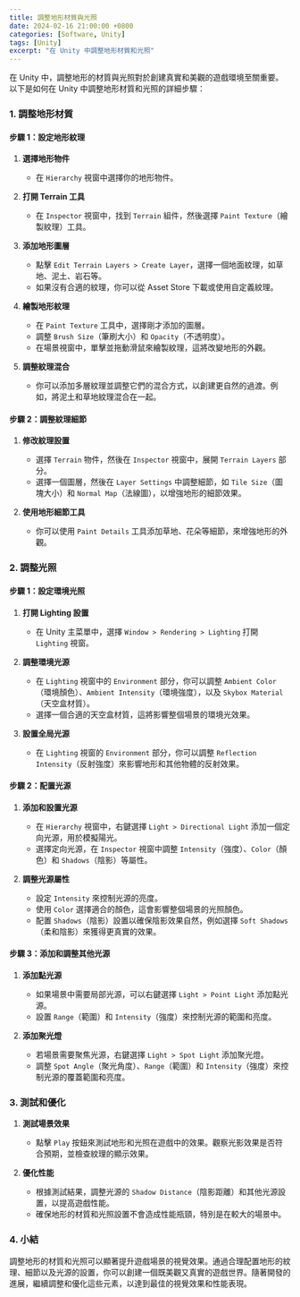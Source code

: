 ```yaml
---
title: 調整地形材質與光照
date: 2024-02-16 21:00:00 +0800
categories: [Software, Unity]
tags: [Unity] 
excerpt: "在 Unity 中調整地形材質和光照"
---
```


在 Unity 中，調整地形的材質與光照對於創建真實和美觀的遊戲環境至關重要。以下是如何在 Unity 中調整地形材質和光照的詳細步驟：

### **1. 調整地形材質**

#### **步驟 1：設定地形紋理**

1. **選擇地形物件**
   - 在 `Hierarchy` 視窗中選擇你的地形物件。

2. **打開 Terrain 工具**
   - 在 `Inspector` 視窗中，找到 `Terrain` 組件，然後選擇 `Paint Texture`（繪製紋理）工具。

3. **添加地形圖層**
   - 點擊 `Edit Terrain Layers > Create Layer`，選擇一個地面紋理，如草地、泥土、岩石等。
   - 如果沒有合適的紋理，你可以從 Asset Store 下載或使用自定義紋理。

4. **繪製地形紋理**
   - 在 `Paint Texture` 工具中，選擇剛才添加的圖層。
   - 調整 `Brush Size`（筆刷大小）和 `Opacity`（不透明度）。
   - 在場景視窗中，單擊並拖動滑鼠來繪製紋理，這將改變地形的外觀。

5. **調整紋理混合**
   - 你可以添加多層紋理並調整它們的混合方式，以創建更自然的過渡。例如，將泥土和草地紋理混合在一起。

#### **步驟 2：調整紋理細節**

1. **修改紋理設置**
   - 選擇 `Terrain` 物件，然後在 `Inspector` 視窗中，展開 `Terrain Layers` 部分。
   - 選擇一個圖層，然後在 `Layer Settings` 中調整細節，如 `Tile Size`（圖塊大小）和 `Normal Map`（法線圖），以增強地形的細節效果。

2. **使用地形細節工具**
   - 你可以使用 `Paint Details` 工具添加草地、花朵等細節，來增強地形的外觀。

### **2. 調整光照**

#### **步驟 1：設定環境光照**

1. **打開 Lighting 設置**
   - 在 Unity 主菜單中，選擇 `Window > Rendering > Lighting` 打開 `Lighting` 視窗。

2. **調整環境光源**
   - 在 `Lighting` 視窗中的 `Environment` 部分，你可以調整 `Ambient Color`（環境顏色）、`Ambient Intensity`（環境強度），以及 `Skybox Material`（天空盒材質）。
   - 選擇一個合適的天空盒材質，這將影響整個場景的環境光效果。

3. **設置全局光源**
   - 在 `Lighting` 視窗的 `Environment` 部分，你可以調整 `Reflection Intensity`（反射強度）來影響地形和其他物體的反射效果。

#### **步驟 2：配置光源**

1. **添加和設置光源**
   - 在 `Hierarchy` 視窗中，右鍵選擇 `Light > Directional Light` 添加一個定向光源，用於模擬陽光。
   - 選擇定向光源，在 `Inspector` 視窗中調整 `Intensity`（強度）、`Color`（顏色）和 `Shadows`（陰影）等屬性。

2. **調整光源屬性**
   - 設定 `Intensity` 來控制光源的亮度。
   - 使用 `Color` 選擇適合的顏色，這會影響整個場景的光照顏色。
   - 配置 `Shadows`（陰影）設置以確保陰影效果自然，例如選擇 `Soft Shadows`（柔和陰影）來獲得更真實的效果。

#### **步驟 3：添加和調整其他光源**

1. **添加點光源**
   - 如果場景中需要局部光源，可以右鍵選擇 `Light > Point Light` 添加點光源。
   - 設置 `Range`（範圍）和 `Intensity`（強度）來控制光源的範圍和亮度。

2. **添加聚光燈**
   - 若場景需要聚焦光源，右鍵選擇 `Light > Spot Light` 添加聚光燈。
   - 調整 `Spot Angle`（聚光角度）、`Range`（範圍）和 `Intensity`（強度）來控制光源的覆蓋範圍和亮度。

### **3. 測試和優化**

1. **測試場景效果**
   - 點擊 `Play` 按鈕來測試地形和光照在遊戲中的效果。觀察光影效果是否符合預期，並檢查紋理的顯示效果。

2. **優化性能**
   - 根據測試結果，調整光源的 `Shadow Distance`（陰影距離）和其他光源設置，以提高遊戲性能。
   - 確保地形的材質和光照設置不會造成性能瓶頸，特別是在較大的場景中。

### **4. 小結**

調整地形的材質和光照可以顯著提升遊戲場景的視覺效果。通過合理配置地形的紋理、細節以及光源的設置，你可以創建一個既美觀又真實的遊戲世界。隨著開發的進展，繼續調整和優化這些元素，以達到最佳的視覺效果和性能表現。

